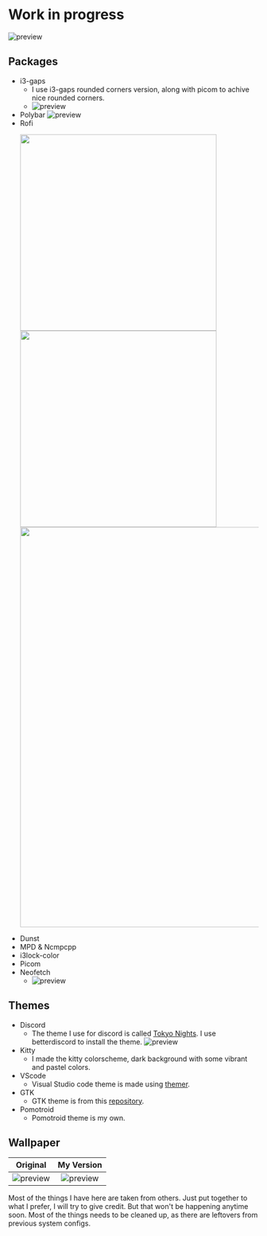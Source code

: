 # Work in progress

![preview](https://i.imgur.com/oFDikYp.png)

## Packages
- i3-gaps
    - I use i3-gaps rounded corners version, along with picom to achive nice rounded corners.
    - ![preview](https://i.imgur.com/9ffIo3C.png)
- Polybar
    ![preview](https://i.imgur.com/i9E9MsN.png)
- Rofi
    <p float="left">
    <img src="https://i.imgur.com/svXmRN5.png" width="395" />
    <img src="https://i.imgur.com/0zuZIFZ.png" width="395" /> 
    <img src="https://i.imgur.com/JuNtdIE.png" width="805" />
    </p>
- Dunst
- MPD & Ncmpcpp
- i3lock-color
- Picom
- Neofetch
    - ![preview](https://i.imgur.com/kJfzWsN.png)
## Themes
- Discord
    - The theme I use for discord is called [Tokyo Nights](https://betterdiscord.app/theme/Tokyo%20Night). I use betterdiscord to install the theme.
    ![preview](https://i.imgur.com/SdAbZsE.png)
- Kitty
    - I made the kitty colorscheme, dark background with some vibrant and pastel colors. 
- VScode
    - Visual Studio code theme is made using [themer](https://themer.dev/).
- GTK
    - GTK theme is from this [repository](https://github.com/koiosdev/Tokyo-Night-Linux).
- Pomotroid
    - Pomotroid theme is my own.

## Wallpaper

Original            |  My Version
:-------------------------:|:-------------------------:
![preview](https://i.imgur.com/37VOeeT.jpg)  |  ![preview](https://i.imgur.com/6c0GfDD.png)

Most of the things I have here are taken from others. Just put together to what I prefer, I will try to give credit.
But that won't be happening anytime soon. Most of the things needs to be cleaned up, as there are leftovers from previous system configs. 
